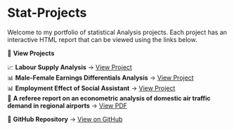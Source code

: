 # Stat-Projects

Welcome to my portfolio of statistical Analysis projects. Each project has an interactive HTML report that can be viewed using the links below.

🔗 **View Projects**

📈 **Labour Supply Analysis** → [View Project](https://bahar2023.github.io/Stat-Projects/Project1/)  
📊 **Male-Female Earnings Differentials Analysis** → [View Project](https://bahar2023.github.io/Stat-Projects/Project3/)  
📊 **Employment Effect of Social Assistant** → [View Project](https://bahar2023.github.io/Stat-Projects/Project4/)  
🛫 **A referee report on an econometric analysis of domestic air traffic demand in regional airports** → [View PDF](https://github.com/bahar2023/Stat-Projects/Project2/Referee_Report.pdf/)    

📂 **GitHub Repository** → [View on GitHub](https://github.com/bahar2023/Stat-Projects)
